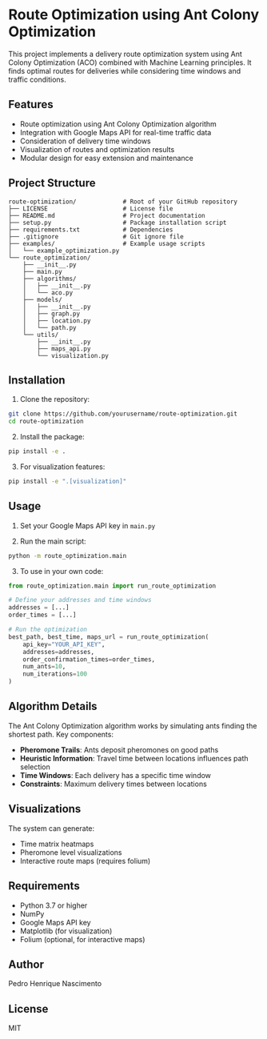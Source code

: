 # Route Optimization using Ant Colony Optimization

This project implements a delivery route optimization system using Ant Colony Optimization (ACO) combined with Machine Learning principles. It finds optimal routes for deliveries while considering time windows and traffic conditions.

## Features

- Route optimization using Ant Colony Optimization algorithm
- Integration with Google Maps API for real-time traffic data
- Consideration of delivery time windows
- Visualization of routes and optimization results
- Modular design for easy extension and maintenance

## Project Structure

```
route-optimization/             # Root of your GitHub repository
├── LICENSE                     # License file
├── README.md                   # Project documentation
├── setup.py                    # Package installation script
├── requirements.txt            # Dependencies
├── .gitignore                  # Git ignore file
├── examples/                   # Example usage scripts
│   └── example_optimization.py
└── route_optimization/         
    ├── __init__.py
    ├── main.py
    ├── algorithms/
    │   ├── __init__.py
    │   └── aco.py
    ├── models/
    │   ├── __init__.py
    │   ├── graph.py
    │   ├── location.py
    │   └── path.py
    └── utils/
        ├── __init__.py
        ├── maps_api.py
        └── visualization.py
```

## Installation

1. Clone the repository:
```bash
git clone https://github.com/yourusername/route-optimization.git
cd route-optimization
```

2. Install the package:
```bash
pip install -e .
```

3. For visualization features:
```bash
pip install -e ".[visualization]"
```

## Usage

1. Set your Google Maps API key in `main.py`

2. Run the main script:
```bash
python -m route_optimization.main
```

3. To use in your own code:
```python
from route_optimization.main import run_route_optimization

# Define your addresses and time windows
addresses = [...]
order_times = [...]

# Run the optimization
best_path, best_time, maps_url = run_route_optimization(
    api_key="YOUR_API_KEY",
    addresses=addresses,
    order_confirmation_times=order_times,
    num_ants=10,
    num_iterations=100
)
```

## Algorithm Details

The Ant Colony Optimization algorithm works by simulating ants finding the shortest path. Key components:

- **Pheromone Trails**: Ants deposit pheromones on good paths
- **Heuristic Information**: Travel time between locations influences path selection
- **Time Windows**: Each delivery has a specific time window
- **Constraints**: Maximum delivery times between locations

## Visualizations

The system can generate:
- Time matrix heatmaps
- Pheromone level visualizations
- Interactive route maps (requires folium)

## Requirements

- Python 3.7 or higher
- NumPy
- Google Maps API key
- Matplotlib (for visualization)
- Folium (optional, for interactive maps)

## Author

Pedro Henrique Nascimento

## License

MIT

